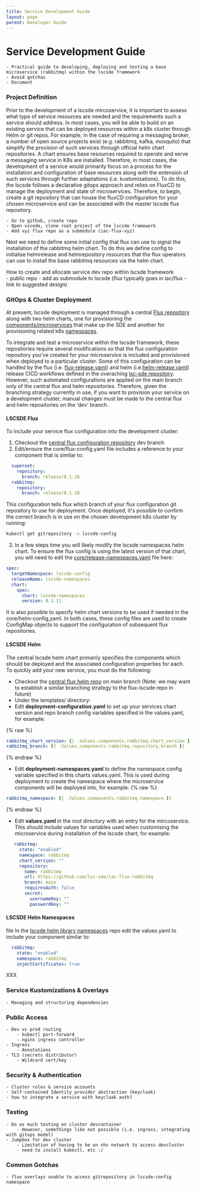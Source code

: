 ```yaml
---
title: Service Development Guide
layout: page
parent: Developer Guide
---
```

# Service Development Guide
    - Practical guide to developing, deploying and testing a base microservice (rabbitmq) within the lscsde framework
    - Avoid gotchas
    - Document 

### Project Definition
Prior to the development of a lscsde mircoservice, it is important to assess what type of service resources are needed and the requirements such a service should address. In most cases, you will be able to build on an existing service that can be deployed resources within a k8s cluster through Helm or git repos. For example, in the case of requiring a messaging broker, a number of open source projects exist (e.g. rabbitmq, kafka, mosquito) that simplify the provision of such services through official helm chart repositories. A chart ensures base resources required to operate and serve a messaging service in K8s are installed. Therefore, in most cases, the development of a service would primarily focus on a process for the installation and configuration of base resources along with the extension of such services through further adaptations (i.e. kustomizations). To do this, the lscsde follows a declarative gitops approach and relies on FluxCD to manage the deployment and state of microservices. Therefore, to begin, create a git repository that can house the fluxCD configuration for your chosen microservice and can be associated with the master lscsde flux repository.

    - Go to github, create repo
    - Open vscode, clone root project of the lscsde framework
    - Add xyz flux repo as a submodule (iac-flux-xyz)

Next we need to define some initial config that flux can use to signal the installation of the rabbitmq helm chart. To do this we define config to initialise helmrelease and helmrepository resources that the flux operators can use to install the base rabbitmq resources via the helm chart.  

How to create and allocate service dev repo within lscsde framework  
    - public repo
    - add as submodule to lscsde (flux typically goes in iac/flux - link to suggested design)

### GitOps & Cluster Deployment
At present, lscsde deployment is managed through a central [Flux repository](https://github.com/lsc-sde/iac-flux-lscsde)  along with two helm charts, one for provisioning the [components/microservices](https://github.com/lsc-sde/iac-helm-lscsde-flux) that make up the SDE and another for provisioning related k8s [namespaces](https://github.com/lsc-sde/iac-helm-lscsde-namespaces).

To integrate and test a microservice within the lscsde framework, these repositories require several modifications so that the flux configuration repository you've created for your microservice is included and provisioned when deployed to a particular cluster. Some of this configuration can be handled by the flux (i.e. [flux-release.yaml](https://github.com/lsc-sde/lsc-sde/blob/main/.github/workflows/flux-release.yaml)) and helm (i.e.[helm-release.yaml](https://github.com/lsc-sde/lsc-sde/blob/main/.github/workflows/helm-release.yaml)) release CICD workflows defined in the overaching [lsc-sde repository](https://github.com/lsc-sde/lsc-sde). However, such automated configurations are applied on the main branch only of the central flux and helm repositories. Therefore, given the branching strategy currently in use, if you want to provision your service on a development cluster, manual changes must be made to the central flux and helm repositories on the 'dev' branch.

#### LSCSDE Flux
To include your service flux configuration into the development cluster:
1. Checkout the [central flux configuration repository](https://github.com/lsc-sde/iac-flux-lscsde) dev branch
2. Edit/ensure the core/flux-config.yaml file includes a reference to your component that is similar to:
```yaml
  superset:
    repository:
      branch: release/0.1.16
  rabbitmq:
    repository:
      branch: release/0.1.18
```   
This configuration tells flux which branch of your flux configuration git repository to use for deployment. Once deployed, it's possible to confirm the correct branch is in use on the chosen development k8s cluster by running:
```bash
kubectl get gitrepository -n lscsde-config
```
3. In a few steps time you will likely modify the lscsde namespaces helm chart. To ensure the flux config is using the latest version of that chart, you will need to edit the [core/release-namespaces.yaml](https://github.com/lsc-sde/iac-flux-lscsde/blob/main/core/release-namespaces.yaml) file here:
```yaml
spec:
  targetNamespace: lscsde-config
  releaseName: lscsde-namespaces
  chart:
    spec:
      chart: lscsde-namespaces
      version: 0.1.11
```

It is also possible to specify helm chart versions to be used if needed in the core/helm-config,yaml. In both cases, these config files are used to create ConfigMap objects to support the configuration of subsequent flux repositories.

#### LSCSDE Helm

The central lscsde helm chart primarily specifies the components which should be deployed and the associated configuration properties for each. To quickly add your new service, you must do the following:
 * Checkout the [central flux helm repo](https://github.com/lsc-sde/iac-helm-lscsde-flux) on main branch (Note: we may want to establish a similar branching strategy to the flux-lscsde repo in future)
 * Under the templates/ directory:
 * Edit **deployment-configuration.yaml** to set up your services chart version and repo branch config variables specified in the values.yaml, for example:

{% raw %}
```yaml
rabbitmq_chart_version: {{ .Values.components.rabbitmq.chart_version }}
rabbitmq_branch: {{ .Values.components.rabbitmq.repository.branch }}
```
{% endraw %}

 * Edit **deployment-namespaces.yaml** to define the namespace config variable specified in this charts values.yaml. This is used during deployment to create the namespace where the microservice components will be deployed into, for example:
{% raw %}
```yaml
rabbitmq_namespace: {{ .Values.components.rabbitmq.namespace }}
``` 
{% endraw %}
 * Edit **values.yaml** in the root directory with an entry for the mircoservice. This should include values for variables used when customising the microservice during installation of the lscsde chart, for example:
```yaml
   rabbitmq:
     state: "enabled"
     namespace: rabbitmq
     chart_version: ""
     repository:
       name: rabbitmq
       url: https://github.com/lsc-sde/iac-flux-rabbitmq
       branch: main
       requiresAuth: false
       secret:
         usernameKey: ""
         passwordKey: ""
```

#### LSCSDE Helm Namespaces
 file
In the [lscsde helm library namespaces](https://github.com/lsc-sde/iac-helm-lscsde-namespaces) repo edit the values.yaml to include your component similar to:
```yaml
  rabbitmq:
    state: "enabled"
    namespace: rabbitmq
    injectCertificates: true
```

XXX


### Service Kustomizations & Overlays
    - Managing and structuring dependencies

### Public Access
    - Dev vs prod routing
        - kubectl port-forward
        - nginx ingress controller
    - Ingress
        - Annotations
    - TLS (secrets distributor)
        - Wildcard cert/key

### Security & Authentication 
    - Cluster roles & service accounts
    - Self-contained Identity provider abstraction (keycloak)
    - how to integrate a service with keycloak auth?

### Testing 
    - Do as much testing on cluster devcontainer
        - However, somethings like not possible (i.e. ingress, integrating with gitops model)
    - Jumpbox for dev cluster
        - Limitation of having to be on nhs network to access devcluster
        - need to install kubectl, etc :/

### Common Gotchas
    - flux overlays unable to access gitrepository in lscsde-config namespace  
